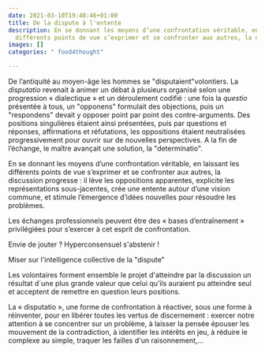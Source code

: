 ```yaml
---
date: 2021-03-10T19:48:46+01:00
title: De la dispute à l'entente
description: En se donnant les moyens d’une confrontation véritable, en laissant les
  différents points de vue s’exprimer et se confronter aux autres, la discussion progresse
images: []
categories: " food4thought"

---
```

De l’antiquité au moyen-âge les hommes se "disputaient"volontiers. La _disputatio_ revenait à animer un débat à plusieurs organisé selon une progression « dialectique »  et un déroulement codifié : une fois la _questio_ présentée à tous, un "opponens" formulait des objections, puis un "respondens" devait y opposer point par point des contre-arguments. Des positions singulières étaient ainsi présentées, puis par questions et réponses, affirmations et réfutations, les oppositions étaient neutralisées progressivement pour ouvrir sur de nouvelles perspectives. A la fin de l’échange, le maître avançait une solution, la "determinatio".

En se donnant les moyens d’une confrontation véritable, en laissant les différents points de vue s’exprimer et se confronter aux autres, la discussion progresse : il lève les oppositions apparentes, explicite les représentations sous-jacentes, crée une entente autour d’une vision commune, et stimule l’émergence d’idées nouvelles pour résoudre les problèmes.

Les échanges professionnels peuvent être des « bases d’entraînement » privilégiées pour s’exercer à cet esprit de confrontation.

Envie de jouter ?  Hyperconsensuel s'abstenir !

Miser sur l'intelligence collective de la "dispute"

Les volontaires forment ensemble le projet d'atteindre par la discussion un résultat d´une plus grande valeur que celui qu’ils auraient pu atteindre seul et acceptent de remettre en question leurs positions.

La « disputatio », une forme de confrontation à réactiver, sous une forme à réinventer, pour en libérer toutes les vertus de discernement : exercer notre attention à se concentrer sur un problème, à laisser la pensée épouser les mouvement de la contradiction, à identifier les intérêts en jeu, à réduire le complexe au simple, traquer les failles d'un raisonnement,...